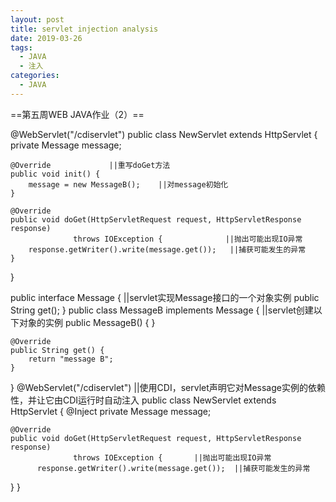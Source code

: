 ```yaml
---
layout: post
title: servlet injection analysis
date: 2019-03-26
tags:
  - JAVA 
  - 注入
categories: 
  - JAVA
---
```

==第五周WEB JAVA作业（2）==
<!-- more -->

@WebServlet("/cdiservlet")
public class NewServlet extends HttpServlet {
private Message message;

```
@Override             ||重写doGet方法
public void init() {
    message = new MessageB();    ||对message初始化
}

@Override
public void doGet(HttpServletRequest request, HttpServletResponse response)
              throws IOException {              ||抛出可能出现IO异常
    response.getWriter().write(message.get());   ||捕获可能发生的异常
}

```

}

public interface Message { ||servlet实现Message接口的一个对象实例
public String get();
}
public class MessageB implements Message { ||servlet创建以下对象的实例
public MessageB() { }

```
@Override
public String get() {
    return "message B";
}

```

}
@WebServlet("/cdiservlet") ||使用CDI，servlet声明它对Message实例的依赖性，并让它由CDI运行时自动注入
public class NewServlet extends HttpServlet {
@Inject private Message message;

```
@Override
public void doGet(HttpServletRequest request, HttpServletResponse response)
              throws IOException {       ||抛出可能出现IO异常
      response.getWriter().write(message.get());  ||捕获可能发生的异常

```

}
}
